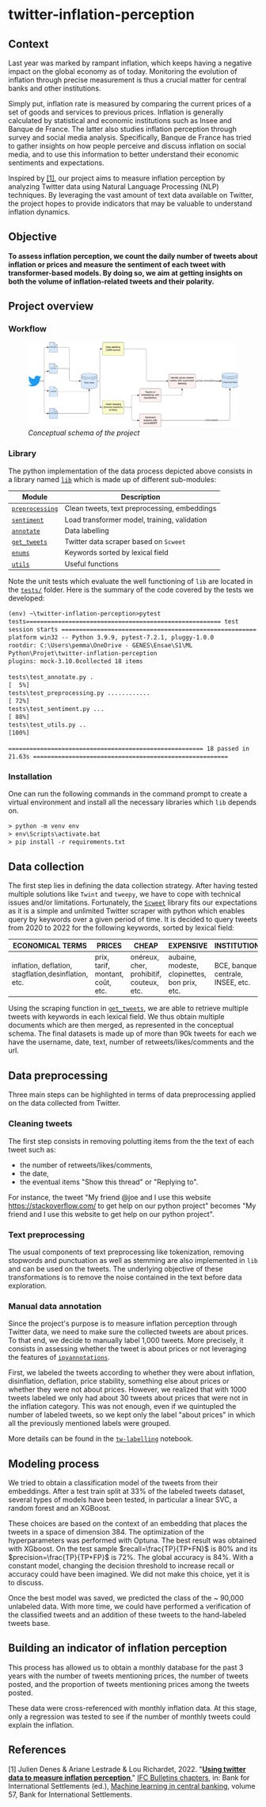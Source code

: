 # twitter-inflation-perception

## Context

Last year was marked by rampant inflation, which keeps having a negative impact on the global economy as of today. Monitoring the evolution of inflation through precise measurement is thus a crucial matter for central banks and other institutions. 

Simply put, inflation rate is measured by comparing the current prices of a set of goods and services to previous prices. Inflation is generally calculated by statistical and economic institutions such as Insee and Banque de France. The latter also studies inflation perception through survey and social media analysis. Specifically, Banque de France has tried to gather insights on how people perceive and discuss inflation on social media, and to use this information to better understand their economic sentiments and expectations. 

Inspired by [[1]](#1), our project aims to measure inflation perception by analyzing Twitter data using Natural Language Processing (NLP) techniques. By leveraging the vast amount of text data available on Twitter, the project hopes to provide indicators that may be valuable to understand inflation dynamics. 

## Objective 

**To assess inflation perception, we count the daily number of tweets about inflation or prices and measure the sentiment of each tweet with transformer-based models. By doing so, we aim at getting insights on both the volume of inflation-related tweets and their polarity.**

## Project overview

### Workflow

<figure>
<img
src="figs/data-process-schema.png">
<figcaption><i>Conceptual schema of the project</i></figcaption>
</figure>

### Library 

The python implementation of the data process depicted above consists in a library named [`lib`](lib/) which is made up of different sub-modules: 

| Module | Description   |
|---|---|
| [`preprocessing`](lib/preprocessing/)  | Clean tweets, text preprocessing, embeddings |
| [`sentiment`](lib/sentiment/) | Load transformer model, training, validation |
| [`annotate`](lib/annotate.py) | Data labelling |
| [`get_tweets`](lib/get_tweets.py) | Twitter data scraper based on `Scweet` |
| [`enums`](lib/enums.py) | Keywords sorted by lexical field |
| [`utils`](lib/utils.py) | Useful functions |

Note the unit tests which evaluate the well functioning of `lib` are located in the [`tests/`](tests/) folder. Here is the summary of the code covered by the tests we developed: 

```
(env) ~\twitter-inflation-perception>pytest tests======================================================= test session starts ======================================================= 
platform win32 -- Python 3.9.9, pytest-7.2.1, pluggy-1.0.0
rootdir: C:\Users\pemma\OneDrive - GENES\Ensae\S1\ML Python\Projet\twitter-inflation-perception
plugins: mock-3.10.0collected 18 items

tests\test_annotate.py .                                                                                                     [  5%]
tests\test_preprocessing.py ............                                                                                     [ 72%]
tests\test_sentiment.py ...                                                                                                  [ 88%]
tests\test_utils.py ..                                                                                                       [100%]

======================================================= 18 passed in 21.63s =======================================================
```

### Installation

One can run the following commands in the command prompt to create a virtual environment and install all the necessary libraries which `lib` depends on. 

```
> python -m venv env
> env\Scripts\activate.bat 
> pip install -r requirements.txt
```

## Data collection

The first step lies in defining the data collection strategy. After having tested multiple solutions like `Twint` and `tweepy`, we have to cope with technical issues and/or limitations. Fortunately, the [`Scweet`](https://pypi.org/project/Scweet/) library fits our expectations as it is a simple and unlimited Twitter scraper with python which enables query by keywords over a given period of time. It is decided to query tweets from 2020 to 2022 for the following keywords, sorted by lexical field: 

| ECONOMICAL TERMS  |  PRICES | CHEAP  | EXPENSIVE  | INSTITUTIONS  | ENGLISH  |
|---|---|---|---|---|---|
| inflation, deflation, stagflation,desinflation, etc. | prix, tarif, montant, coût, etc. | onéreux, cher, prohibitif, couteux, etc.  |  aubaine, modeste, clopinettes, bon prix, etc.  |BCE, banque centrale, INSEE, etc.  | price, cost, etc. |

Using the scraping function in [`get_tweets`](lib/get_tweets.py), we are able to retrieve multiple tweets with keywords in each lexical field. We thus obtain multiple documents which are then merged, as represented in the conceptual schema. The final datasets is made up of more than 90k tweets for each we have the username, date, text, number of retweets/likes/comments and the url. 

## Data preprocessing 

Three main steps can be highlighted in terms of data preprocessing applied on the data collected from Twitter.

### Cleaning tweets

The first step consists in removing polutting items from the the text of each tweet such as:
- the number of retweets/likes/comments, 
- the date, 
- the eventual items "Show this thread" or "Replying to". 

For instance, the tweet "My friend @joe and I use this website https://stackoverflow.com/ to get help on our python project" becomes "My friend and I use this website to get help on our python project". 

### Text preprocessing

The usual components of text preprocessing like tokenization, removing stopwords and punctuation as well as stemming are also implemented in `lib` and can be used on the tweets. The underlying objective of these transformations is to remove the noise contained in the text before data exploration. 

### Manual data annotation 

Since the project's purpose is to measure inflation perception through Twitter data, we need to make sure the collected tweets are about prices. To that end, we decide to manually label 1,000 tweets. More precisely, it consists in assessing whether the tweet is about prices or not leveraging the features of [`ipyannotations`](https://ipyannotations.readthedocs.io/en/latest/). 

First, we labeled the tweets according to whether they were about inflation, disinflation, deflation, price stability, something else about prices or whether they were not about prices. However, we realized that with 1000 tweets labeled we only had about 30 tweets about prices that were not in the inflation category. This was not enough, even if we quintupled the number of labeled tweets, so we kept only the label "about prices" in which all the previously mentioned labels were grouped. 

More details can be found in the [`tw-labelling`](notebooks/tw-labelling.ipynb) notebook. 


## Modeling process

We tried to obtain a classification model of the tweets from their embeddings. After a test train split at 33% of the labeled tweets dataset, several types of models have been tested, in particular a linear SVC, a random forest and an XGBoost. 

These choices are based on the context of an embedding that places the tweets in a space of dimension 384. 
The optimization of the hyperparameters was performed with Optuna. 
The best result was obtained with XGboost.  On the test sample  $recall=\frac{TP}{TP+FN}$ is 80% and its $precision=\frac{TP}{TP+FP}$ is 72%. The global accuracy is 84%. With a constant model, changing the decision threshold to increase recall or accuracy could have been imagined. We did not make this choice, yet it is to discuss.

Once the best model was saved, we predicted the class of the ~ 90,000 unlabeled data. 
With more time, we could have performed a verification of the classified tweets and an addition of these tweets to the hand-labeled tweets base.


## Building an indicator of inflation perception

This process has allowed us to obtain a monthly database for the past 3 years with the number of tweets mentioning prices, the number of tweets posted, and the proportion of tweets mentioning prices among the tweets posted. 

These data were cross-referenced with monthly inflation data. At this stage, only a regression was tested to see if the number of monthly tweets could explain the inflation.  


## References

<a id="1">[1]</a> 
Julien Denes & Ariane Lestrade & Lou Richardet, 2022.
"<B><A HREF="https://ideas.repec.org/h/bis/bisifc/57-13.html">Using twitter data to measure inflation perception</A></B>,"
<A HREF="https://ideas.repec.org/s/bis/bisifc.html">IFC Bulletins chapters</A>, in:  Bank for International Settlements (ed.), <A HREF="/b/bis/bisifb/57.html">Machine learning in central banking</A>, volume 57,
Bank for International Settlements.
